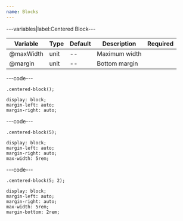 ```yaml
---
name: Blocks
---
```


---variables|label:Centered Block---

| Variable  | Type | Default | Description   | Required |
| --------- | ---- | ------- | ------------- | -------- |
| @maxWidth | unit | --      | Maximum width |          |
| @margin   | unit | --      | Bottom margin |          |

---code---

```less
.centered-block();
```

```less
display: block;
margin-left: auto;
margin-right: auto;
```

---code---

```less
.centered-block(5);
```

```less
display: block;
margin-left: auto;
margin-right: auto;
max-width: 5rem;
```

---code---

```less
.centered-block(5; 2);
```

```less
display: block;
margin-left: auto;
margin-right: auto;
max-width: 5rem;
margin-bottom: 2rem;
```